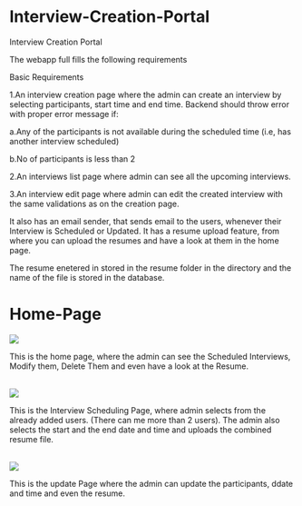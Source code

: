 # Interview-Creation-Portal
Interview Creation Portal
<p>The webapp full fills the following requirements</p>
Basic Requirements
<p>1.An interview creation page where the admin can create an interview by selecting participants, start time and end time. Backend should throw error with proper error message if: </p>
<p>a.Any of the participants is not available during the scheduled time (i.e, has another interview scheduled) </p>
<p>b.No of participants is less than 2 </p>
<p>2.An interviews list page where admin can see all the upcoming interviews. </p>
<p>3.An interview edit page where admin can edit the created interview with the same validations as on the creation page.</p>


It also has an email sender, that sends email to the users, whenever their Interview is Scheduled or Updated.
It has a resume upload feature, from where you can upload the resumes and have a look at them in the home page.

<p>The resume enetered in stored in the resume folder in the directory and the name of the file is stored in the database.</p>

# Home-Page
<img src ="http://interview-creation-portal.000webhostapp.com/images/home_page.png">
<p>This is the home page, where the admin can see the Scheduled Interviews, Modify them, Delete Them and even have a look at the Resume.</p>
<br>
<img src = "http://interview-creation-portal.000webhostapp.com/images/schedule_interview.png">
<p>This is the Interview Scheduling Page, where admin selects from the already added users. (There can me more than 2 users). The admin also selects the start and the end date and time and uploads the combined resume file.<p>
<br>
<img src = "http://interview-creation-portal.000webhostapp.com/images/update_page.png">
<p>This is the update Page where the admin can update the participants, ddate and time and even the resume.</p>

  


